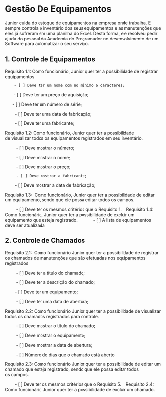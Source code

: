 # Gestão De Equipamentos
Junior cuida do estoque de equipamentos na empresa onde trabalha. E sempre controla o inventário dos seus
equipamentos e as manutenções que eles já sofreram em uma planilha do Excel.
Desta forma, ele resolveu pedir ajuda do pessoal da Academia do Programador no desenvolvimento de um
Software para automatizar o seu serviço.

## 1. Controle de Equipamentos  
Requisito 1.1: Como funcionário, Junior quer ter a possibilidade de registrar equipamentos

        - [ ] Deve ter um nome com no mínimo 6 caracteres;
         
        - [ ] Deve ter um preço de aquisição;  
         
        - [ ] Deve ter um número de série;  
         
        - [ ] Deve ter uma data de fabricação;  
         
        - [ ] Deve ter uma fabricante;   
         
Requisito 1.2: Como funcionário, Junior quer ter a possibilidade de visualizar todos os equipamentos registrados em seu inventário.  

         - [ ] Deve mostrar o número;  
         
         - [ ] Deve mostrar o nome;  
         
         - [ ] Deve mostrar o preço; 
        
         - [ ] Deve mostrar a fabricante;   
         
         - [ ] Deve mostrar a data de fabricação;  
         
Requisito 1.3:  Como funcionário, Junior quer ter a possibilidade de editar um equipamento, sendo que ele possa editar todos os campos.   

         - [ ] Deve ter os mesmos critérios que o Requisito 1.
 
 Requisito 1.4: Como funcionário, Junior quer ter a possibilidade de excluir um equipamento que esteja registrado. 
 
         - [ ] A lista de equipamentos deve ser atualizada
         
## 2. Controle de Chamados   
Requisito 2.1:  Como funcionário Junior quer ter a possibilidade
de registrar os chamados de manutenções que são
efetuadas nos equipamentos registrados  

         - [ ] Deve ter a título do chamado;  
         
         - [ ] Deve ter a descrição do chamado;  
         
         - [ ] Deve ter um equipamento;  
         
         - [ ] Deve ter uma data de abertura;
         
Requisito 2.2: Como funcionário Junior quer ter a possibilidade de visualizar todos os chamados registrados para controle. 

         - [ ] Deve mostrar o título do chamado;  
         
         - [ ] Deve mostrar o equipamento;  
         
         - [ ] Deve mostrar a data de abertura;  
         
         - [ ] Número de dias que o chamado está aberto 
         
Requisito 2.3: Como funcionário Junior quer ter a possibilidade de editar um chamado que esteja registrado, sendo que ele possa editar todos os campos.   

         - [ ] Deve ter os mesmos critérios que o Requisito 5. 
 
Requisito 2.4: Como funcionário Junior quer ter a possibilidade de excluir um chamado.
